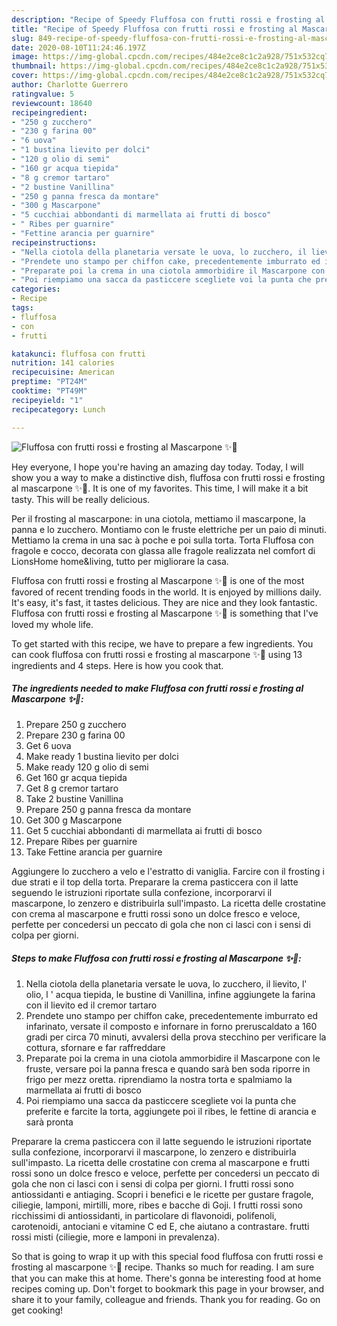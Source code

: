 ```yaml
---
description: "Recipe of Speedy Fluffosa con frutti rossi e frosting al Mascarpone ✨🎄"
title: "Recipe of Speedy Fluffosa con frutti rossi e frosting al Mascarpone ✨🎄"
slug: 849-recipe-of-speedy-fluffosa-con-frutti-rossi-e-frosting-al-mascarpone
date: 2020-08-10T11:24:46.197Z
image: https://img-global.cpcdn.com/recipes/484e2ce8c1c2a928/751x532cq70/fluffosa-con-frutti-rossi-e-frosting-al-mascarpone-✨🎄-recipe-main-photo.jpg
thumbnail: https://img-global.cpcdn.com/recipes/484e2ce8c1c2a928/751x532cq70/fluffosa-con-frutti-rossi-e-frosting-al-mascarpone-✨🎄-recipe-main-photo.jpg
cover: https://img-global.cpcdn.com/recipes/484e2ce8c1c2a928/751x532cq70/fluffosa-con-frutti-rossi-e-frosting-al-mascarpone-✨🎄-recipe-main-photo.jpg
author: Charlotte Guerrero
ratingvalue: 5
reviewcount: 18640
recipeingredient:
- "250 g zucchero"
- "230 g farina 00"
- "6 uova"
- "1 bustina lievito per dolci"
- "120 g olio di semi"
- "160 gr acqua tiepida"
- "8 g cremor tartaro"
- "2 bustine Vanillina"
- "250 g panna fresca da montare"
- "300 g Mascarpone"
- "5 cucchiai abbondanti di marmellata ai frutti di bosco"
- " Ribes per guarnire"
- "Fettine arancia per guarnire"
recipeinstructions:
- "Nella ciotola della planetaria versate le uova, lo zucchero, il lievito, l&#39; olio, l &#39; acqua tiepida, le bustine di Vanillina, infine aggiungete la farina con il lievito ed il cremor tartaro"
- "Prendete uno stampo per chiffon cake, precedentemente imburrato ed infarinato, versate il composto e infornare in forno preruscaldato a 160 gradi per circa 70 minuti, avvalersi della prova stecchino per verificare la cottura, sfornare e far raffreddare"
- "Preparate poi la crema in una ciotola ammorbidire il Mascarpone con le fruste, versare poi la panna fresca e quando sarà ben soda riporre in frigo per mezz oretta. riprendiamo la nostra torta e spalmiamo la marmellata ai frutti di bosco"
- "Poi riempiamo una sacca da pasticcere scegliete voi la punta che preferite e farcite la torta, aggiungete poi il ribes, le fettine di arancia e sarà pronta"
categories:
- Recipe
tags:
- fluffosa
- con
- frutti

katakunci: fluffosa con frutti 
nutrition: 141 calories
recipecuisine: American
preptime: "PT24M"
cooktime: "PT49M"
recipeyield: "1"
recipecategory: Lunch

---
```



![Fluffosa con frutti rossi e frosting al Mascarpone ✨🎄](https://img-global.cpcdn.com/recipes/484e2ce8c1c2a928/751x532cq70/fluffosa-con-frutti-rossi-e-frosting-al-mascarpone-✨🎄-recipe-main-photo.jpg)

Hey everyone, I hope you're having an amazing day today. Today, I will show you a way to make a distinctive dish, fluffosa con frutti rossi e frosting al mascarpone ✨🎄. It is one of my favorites. This time, I will make it a bit tasty. This will be really delicious.

Per il frosting al mascarpone: in una ciotola, mettiamo il mascarpone, la panna e lo zucchero. Montiamo con le fruste elettriche per un paio di minuti. Mettiamo la crema in una sac à poche e poi sulla torta. Torta Fluffosa con fragole e cocco, decorata con glassa alle fragole realizzata nel comfort di LionsHome home&amp;living, tutto per migliorare la casa.

Fluffosa con frutti rossi e frosting al Mascarpone ✨🎄 is one of the most favored of recent trending foods in the world. It is enjoyed by millions daily. It's easy, it's fast, it tastes delicious. They are nice and they look fantastic. Fluffosa con frutti rossi e frosting al Mascarpone ✨🎄 is something that I've loved my whole life.


To get started with this recipe, we have to prepare a few ingredients. You can cook fluffosa con frutti rossi e frosting al mascarpone ✨🎄 using 13 ingredients and 4 steps. Here is how you cook that.

<!--inarticleads1-->

##### The ingredients needed to make Fluffosa con frutti rossi e frosting al Mascarpone ✨🎄:

1. Prepare 250 g zucchero
1. Prepare 230 g farina 00
1. Get 6 uova
1. Make ready 1 bustina lievito per dolci
1. Make ready 120 g olio di semi
1. Get 160 gr acqua tiepida
1. Get 8 g cremor tartaro
1. Take 2 bustine Vanillina
1. Prepare 250 g panna fresca da montare
1. Get 300 g Mascarpone
1. Get 5 cucchiai abbondanti di marmellata ai frutti di bosco
1. Prepare  Ribes per guarnire
1. Take Fettine arancia per guarnire


Aggiungere lo zucchero a velo e l&#39;estratto di vaniglia. Farcire con il frosting i due strati e il top della torta. Preparare la crema pasticcera con il latte seguendo le istruzioni riportate sulla confezione, incorporarvi il mascarpone, lo zenzero e distribuirla sull&#39;impasto. La ricetta delle crostatine con crema al mascarpone e frutti rossi sono un dolce fresco e veloce, perfette per concedersi un peccato di gola che non ci lasci con i sensi di colpa per giorni. 

<!--inarticleads2-->

##### Steps to make Fluffosa con frutti rossi e frosting al Mascarpone ✨🎄:

1. Nella ciotola della planetaria versate le uova, lo zucchero, il lievito, l&#39; olio, l &#39; acqua tiepida, le bustine di Vanillina, infine aggiungete la farina con il lievito ed il cremor tartaro
1. Prendete uno stampo per chiffon cake, precedentemente imburrato ed infarinato, versate il composto e infornare in forno preruscaldato a 160 gradi per circa 70 minuti, avvalersi della prova stecchino per verificare la cottura, sfornare e far raffreddare
1. Preparate poi la crema in una ciotola ammorbidire il Mascarpone con le fruste, versare poi la panna fresca e quando sarà ben soda riporre in frigo per mezz oretta. riprendiamo la nostra torta e spalmiamo la marmellata ai frutti di bosco
1. Poi riempiamo una sacca da pasticcere scegliete voi la punta che preferite e farcite la torta, aggiungete poi il ribes, le fettine di arancia e sarà pronta


Preparare la crema pasticcera con il latte seguendo le istruzioni riportate sulla confezione, incorporarvi il mascarpone, lo zenzero e distribuirla sull&#39;impasto. La ricetta delle crostatine con crema al mascarpone e frutti rossi sono un dolce fresco e veloce, perfette per concedersi un peccato di gola che non ci lasci con i sensi di colpa per giorni. I frutti rossi sono antiossidanti e antiaging. Scopri i benefici e le ricette per gustare fragole, ciliegie, lamponi, mirtilli, more, ribes e bacche di Goji. I frutti rossi sono ricchissimi di antiossidanti, in particolare di flavonoidi, polifenoli, carotenoidi, antociani e vitamine C ed E, che aiutano a contrastare. frutti rossi misti (ciliegie, more e lamponi in prevalenza). 

So that is going to wrap it up with this special food fluffosa con frutti rossi e frosting al mascarpone ✨🎄 recipe. Thanks so much for reading. I am sure that you can make this at home. There's gonna be interesting food at home recipes coming up. Don't forget to bookmark this page in your browser, and share it to your family, colleague and friends. Thank you for reading. Go on get cooking!
